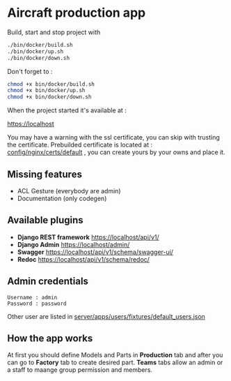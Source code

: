 # Aircraft production app

Build, start and stop project with
```sh
./bin/docker/build.sh
./bin/docker/up.sh
./bin/docker/down.sh
```

Don't forget to :
```sh
chmod +x bin/docker/build.sh
chmod +x bin/docker/up.sh
chmod +x bin/docker/down.sh
```

When the project started it's available at :

[https://localhost](https://localhost)

You may have a warning with the ssl certificate, you can skip with trusting the certificate. Prebuilded certificate is located at : [config/nginx/certs/default](config/nginx/certs/default) , you can create yours by your owns and place it.

## Missing features

- ACL Gesture (everybody are admin)
- Documentation (only codegen)

## Available plugins

- **Django REST framework** [https://localhost/api/v1/](https://localhost/api/v1/)
- **Django Admin** [https://localhost/admin/](https://localhost/admin/)
- **Swagger** [https://localhost/api/v1/schema/swagger-ui/](https://localhost/api/v1/schema/swagger-ui/)
- **Redoc** [https://localhost/api/v1/schema/redoc/](https://localhost/api/v1/schema/redoc/)

## Admin credentials
```
Username : admin
Password : password
```
Other user are listed in [server/apps/users/fixtures/default_users.json](server/apps/users/fixtures/default_users.json)

## How the app works

At first you should define Models and Parts in **Production** tab and after you can go to **Factory** tab to create desired part. **Teams** tabs allow an admin or a staff to maange group permission and members.